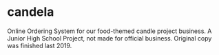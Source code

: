 # candela
Online Ordering System for our food-themed candle project business. A Junior High School Project, not made for official business. Original copy was finished last 2019.
